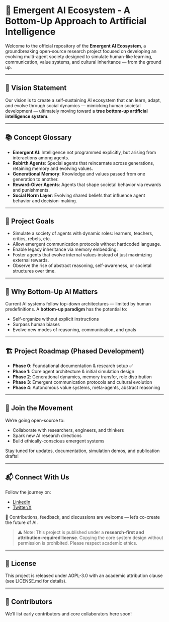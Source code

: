 # 🌱 Emergent AI Ecosystem - A Bottom-Up Approach to Artificial Intelligence

Welcome to the official repository of the **Emergent AI Ecosystem**, a groundbreaking open-source research project focused on developing an evolving multi-agent society designed to simulate human-like learning, communication, value systems, and cultural inheritance — from the ground up.

---

## 📌 Vision Statement
Our vision is to create a self-sustaining AI ecosystem that can learn, adapt, and evolve through social dynamics — mimicking human societal development — ultimately moving toward a **true bottom-up artificial intelligence system**.

---

## 📚 Concept Glossary
- **Emergent AI**: Intelligence not programmed explicitly, but arising from interactions among agents.
- **Rebirth Agents**: Special agents that reincarnate across generations, retaining memory and evolving values.
- **Generational Memory**: Knowledge and values passed from one generation to another.
- **Reward-Giver Agents**: Agents that shape societal behavior via rewards and punishments.
- **Social Norm Layer**: Evolving shared beliefs that influence agent behavior and decision-making.

---

## 🎯 Project Goals
- Simulate a society of agents with dynamic roles: learners, teachers, critics, rebels, etc.
- Allow emergent communication protocols without hardcoded language.
- Enable legacy inheritance via memory embedding.
- Foster agents that evolve internal values instead of just maximizing external rewards.
- Observe the rise of abstract reasoning, self-awareness, or societal structures over time.

---

## 🧠 Why Bottom-Up AI Matters
Current AI systems follow top-down architectures — limited by human predefinitions. A **bottom-up paradigm** has the potential to:
- Self-organize without explicit instructions
- Surpass human biases
- Evolve new modes of reasoning, communication, and goals

---

## 🏗️ Project Roadmap (Phased Development)
- **Phase 0**: Foundational documentation & research setup ✅
- **Phase 1**: Core agent architecture & initial simulation design
- **Phase 2**: Generational dynamics, memory transfer, role distribution
- **Phase 3**: Emergent communication protocols and cultural evolution
- **Phase 4**: Autonomous value systems, meta-agents, abstract reasoning

---

## 📢 Join the Movement
We’re going open-source to:
- Collaborate with researchers, engineers, and thinkers
- Spark new AI research directions
- Build ethically-conscious emergent systems

Stay tuned for updates, documentation, simulation demos, and publication drafts!

---

## 📬 Connect With Us
Follow the journey on:
- [LinkedIn](https://www.linkedin.com/in/abhinav-awasthi-1aba63330/)
- [Twitter/X](https://x.com/Abhinav4wasthi)

📂 Contributions, feedback, and discussions are welcome — let’s co-create the future of AI.

> ⚠️ Note: This project is published under a **research-first and attribution-required license**. Copying the core system design without permission is prohibited. Please respect academic ethics.

---

## 📄 License
This project is released under AGPL-3.0 with an academic attribution clause (see LICENSE.md for details).

---

## 🙌 Contributors
We’ll list early contributors and core collaborators here soon!

